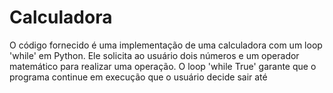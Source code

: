 # Calculadora

O código fornecido é uma implementação de uma calculadora com um loop 'while' em Python. Ele solicita ao usuário dois números e um operador matemático para realizar uma operação. O loop 'while True' garante que o programa continue em execução que o usuário decide sair até
